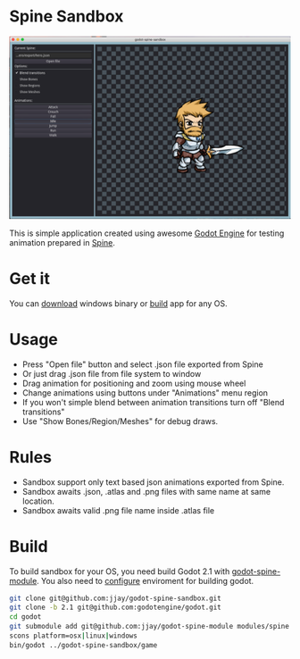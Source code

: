 Spine Sandbox
=============
![Sandbox](/screenshot.png)

This is simple application created using awesome [Godot Engine](https://godotengine.org/) for testing animation prepared in [Spine](http://esotericsoftware.com).

Get it
======
You can [download](https://firebasestorage.googleapis.com/v0/b/godot-spine-sandbox.appspot.com/o/spine-sandbox.zip?alt=media&token=ff728e6d-07c4-4838-bf0e-362b5f609aa3) windows binary or [build](#build) app for any OS.

Usage
=====
* Press "Open file" button and select .json file exported from Spine
* Or just drag .json file from file system to window
* Drag animation for positioning and zoom using mouse wheel
* Change animations using buttons under "Animations" menu region
* If you won't simple blend between animation transitions turn off "Blend transitions" 
* Use "Show Bones/Region/Meshes" for debug draws.

Rules
=====
* Sandbox support only text based json animations exported from Spine.
* Sandbox awaits .json, .atlas and .png files with same name at same location.
* Sandbox awaits valid .png file name inside .atlas file

Build
=====
To build sandbox for your OS, you need build Godot 2.1 with [godot-spine-module](https://github.com/jjay/godot-spine-module).
You also need to [configure](http://docs.godotengine.org/en/stable/reference/_compiling.html) enviroment for building godot.
```bash
git clone git@github.com:jjay/godot-spine-sandbox.git
git clone -b 2.1 git@github.com:godotengine/godot.git
cd godot
git submodule add git@github.com:jjay/godot-spine-module modules/spine
scons platform=osx|linux|windows
bin/godot ../godot-spine-sandbox/game
```
